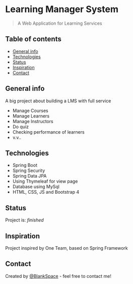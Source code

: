# Learning Manager System
> A Web Application for Learning Services

## Table of contents
* [General info](#general-info)
* [Technologies](#technologies)
* [Status](#status)
* [Inspiration](#inspiration)
* [Contact](#contact)

## General info
A big project about building a LMS with full service
+ Manage Courses
+ Manage Learners
+ Manage Instructors
+ Do quiz
+ Checking performance of learners
+ v.v..

## Technologies
* Spring Boot
* Spring Security
* Spring Data JPA
* Using Thymeleaf for view page
* Database using MySql
* HTML, CSS, JS and Bootstrap 4

## Status
Project is: _finished_

## Inspiration
Project inspired by One Team, based on Spring Framework

## Contact
Created by [@BlankSpace](https://www.linkedin.com/in/huyvd2000/) - feel free to contact me!